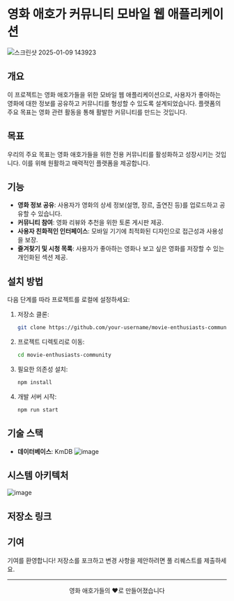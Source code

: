 # 영화 애호가 커뮤니티 모바일 웹 애플리케이션
![스크린샷 2025-01-09 143923](https://github.com/user-attachments/assets/941fd6f9-b332-4742-8d31-17f025b79b91)

## 개요

이 프로젝트는 영화 애호가들을 위한 모바일 웹 애플리케이션으로, 사용자가 좋아하는 영화에 대한 정보를 공유하고 커뮤니티를 형성할 수 있도록 설계되었습니다. 플랫폼의 주요 목표는 영화 관련 활동을 통해 활발한 커뮤니티를 만드는 것입니다.

## 목표

우리의 주요 목표는 영화 애호가들을 위한 전용 커뮤니티를 활성화하고 성장시키는 것입니다. 이를 위해 원활하고 매력적인 플랫폼을 제공합니다.

## 기능

- **영화 정보 공유**: 사용자가 영화의 상세 정보(설명, 장르, 출연진 등)를 업로드하고 공유할 수 있습니다.
- **커뮤니티 참여**: 영화 리뷰와 추천을 위한 토론 게시판 제공.
- **사용자 친화적인 인터페이스**: 모바일 기기에 최적화된 디자인으로 접근성과 사용성을 보장.
- **즐겨찾기 및 시청 목록**: 사용자가 좋아하는 영화나 보고 싶은 영화를 저장할 수 있는 개인화된 섹션 제공.

## 설치 방법

다음 단계를 따라 프로젝트를 로컬에 설정하세요:

1. 저장소 클론:
   ```bash
   git clone https://github.com/your-username/movie-enthusiasts-community.git
   ```
2. 프로젝트 디렉토리로 이동:
   ```bash
   cd movie-enthusiasts-community
   ```
3. 필요한 의존성 설치:
   ```bash
   npm install
   ```
4. 개발 서버 시작:
   ```bash
   npm run start
   ```

## 기술 스택
- **데이터베이스**: KmDB
![image](https://github.com/user-attachments/assets/4cfd0e73-fe57-47f3-9d30-dbd6d38a4cba)


## 시스템 아키텍처
![image](https://github.com/user-attachments/assets/f6ce418f-4b5a-4aa1-b6d7-48831f0d1ee6)

## 저장소 링크



## 기여

기여를 환영합니다! 저장소를 포크하고 변경 사항을 제안하려면 풀 리퀘스트를 제출하세요.



---

<p align="center">영화 애호가들의 ❤️로 만들어졌습니다</p>
